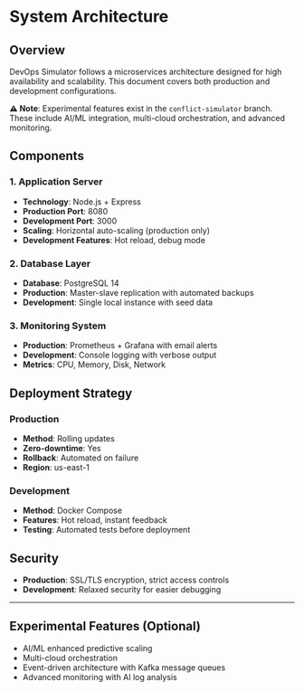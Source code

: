 # System Architecture

## Overview
DevOps Simulator follows a microservices architecture designed for high availability and scalability. This document covers both production and development configurations.

**⚠️ Note**: Experimental features exist in the `conflict-simulator` branch. These include AI/ML integration, multi-cloud orchestration, and advanced monitoring.

## Components

### 1. Application Server
- **Technology**: Node.js + Express
- **Production Port**: 8080
- **Development Port**: 3000
- **Scaling**: Horizontal auto-scaling (production only)
- **Development Features**: Hot reload, debug mode

### 2. Database Layer
- **Database**: PostgreSQL 14
- **Production**: Master-slave replication with automated backups
- **Development**: Single local instance with seed data

### 3. Monitoring System
- **Production**: Prometheus + Grafana with email alerts
- **Development**: Console logging with verbose output
- **Metrics**: CPU, Memory, Disk, Network

## Deployment Strategy

### Production
- **Method**: Rolling updates
- **Zero-downtime**: Yes
- **Rollback**: Automated on failure
- **Region**: us-east-1

### Development
- **Method**: Docker Compose
- **Features**: Hot reload, instant feedback
- **Testing**: Automated tests before deployment

## Security
- **Production**: SSL/TLS encryption, strict access controls
- **Development**: Relaxed security for easier debugging

---

## Experimental Features (Optional)
- AI/ML enhanced predictive scaling
- Multi-cloud orchestration
- Event-driven architecture with Kafka message queues
- Advanced monitoring with AI log analysis
